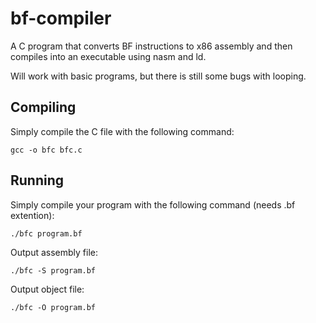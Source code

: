 # bf-compiler
A C program that converts BF instructions to x86 assembly and then compiles into an executable using nasm and ld.

Will work with basic programs, but there is still some bugs with looping.
## Compiling
Simply compile the C file with the following command:  
```
gcc -o bfc bfc.c
```
## Running
Simply compile your program with the following command (needs .bf extention):
```
./bfc program.bf
```
Output assembly file:
```
./bfc -S program.bf
```
Output object file:
```
./bfc -O program.bf
```
